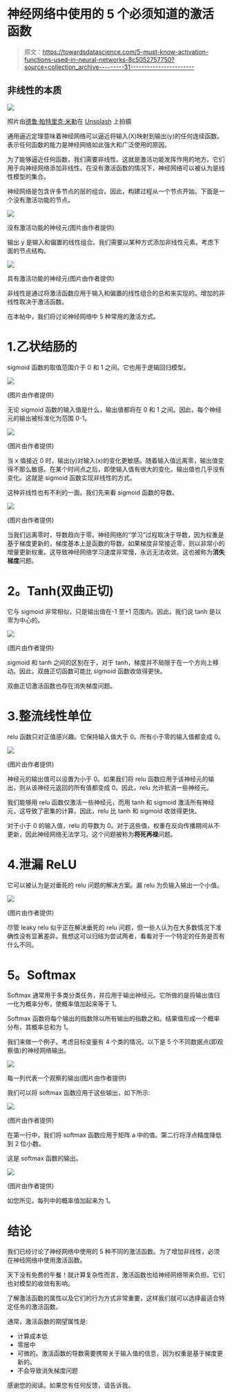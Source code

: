 # 神经网络中使用的 5 个必须知道的激活函数

> 原文：<https://towardsdatascience.com/5-must-know-activation-functions-used-in-neural-networks-8c5052757750?source=collection_archive---------31----------------------->

## 非线性的本质

![](img/a86a0f748188389489af4dc00dacd400.png)

照片由[德鲁·帕特里克·米勒](https://unsplash.com/@drewpatrickmiller?utm_source=unsplash&utm_medium=referral&utm_content=creditCopyText)在 [Unsplash](https://unsplash.com/s/photos/adjust?utm_source=unsplash&utm_medium=referral&utm_content=creditCopyText) 上拍摄

通用逼近定理意味着神经网络可以逼近将输入(X)映射到输出(y)的任何连续函数。表示任何函数的能力是神经网络如此强大和广泛使用的原因。

为了能够逼近任何函数，我们需要非线性。这就是激活功能发挥作用的地方。它们用于向神经网络添加非线性。在没有激活函数的情况下，神经网络可以被认为是线性模型的集合。

神经网络是包含许多节点的层的组合。因此，构建过程从一个节点开始。下面是一个没有激活功能的节点。

![](img/43a8ee5c19158516353353512e2945ae.png)

没有激活功能的神经元(图片由作者提供)

输出 y 是输入和偏置的线性组合。我们需要以某种方式添加非线性元素。考虑下面的节点结构。

![](img/2039db2fe3b3c43358d7aab5e96dc401.png)

具有激活功能的神经元(图片由作者提供)

非线性是通过将激活函数应用于输入和偏置的线性组合的总和来实现的。增加的非线性取决于激活函数。

在本帖中，我们将讨论神经网络中 5 种常用的激活方式。

# 1.乙状结肠的

sigmoid 函数的取值范围介于 0 和 1 之间。它也用于逻辑回归模型。

![](img/ce2a80a9441ef0e5224848bc8ddcd61f.png)

(图片由作者提供)

无论 sigmoid 函数的输入值是什么，输出值都将在 0 和 1 之间。因此，每个神经元的输出被标准化为范围 0-1。

![](img/9e8bc7376464bfb89451c880dec66504.png)

(图片由作者提供)

当 x 值接近 0 时，输出(y)对输入(x)的变化更敏感。随着输入值远离零，输出值变得不那么敏感。在某个时间点之后，即使输入值有很大的变化，输出值也几乎没有变化。这就是 sigmoid 函数实现非线性的方式。

这种非线性也有不利的一面。我们先来看 sigmoid 函数的导数。

![](img/940c9993084f817be539a50b7ca06eb5.png)

(图片由作者提供)

当我们远离零时，导数趋向于零。神经网络的“学习”过程取决于导数，因为权重是基于梯度更新的，梯度基本上是函数的导数。如果梯度非常接近零，则以非常小的增量更新权重。这导致神经网络学习速度非常慢，永远无法收敛。这也被称为**消失梯度**问题。

# **2。Tanh(双曲正切)**

它与 sigmoid 非常相似，只是输出值在-1 至+1 范围内。因此，我们说 tanh 是以零为中心的。

![](img/81ef2b568ac2c94d3b7335f4f642555f.png)

(图片由作者提供)

sigmoid 和 tanh 之间的区别在于，对于 tanh，梯度并不局限于在一个方向上移动。因此，双曲正切函数可能比 sigmoid 函数收敛得更快。

双曲正切激活函数也存在消失梯度问题。

# 3.整流线性单位

relu 函数只对正值感兴趣。它保持输入值大于 0。所有小于零的输入值都变成 0。

![](img/efde18817b50322c1de12b8a354210fd.png)

(图片由作者提供)

神经元的输出值可以设置为小于 0。如果我们将 relu 函数应用于该神经元的输出，则从该神经元返回的所有值都变成 0。因此，relu 允许抵消一些神经元。

我们能够用 relu 函数仅激活一些神经元，而用 tanh 和 sigmoid 激活所有神经元，这导致了密集的计算。因此，relu 比 tanh 和 sigmoid 收敛得更快。

对于小于 0 的输入值，relu 的导数为 0。对于这些值，权重在反向传播期间从不更新，因此神经网络无法学习。这个问题被称为**将死再禄**问题。

# 4.泄漏 ReLU

它可以被认为是对垂死的 relu 问题的解决方案。漏 relu 为负输入输出一个小值。

![](img/5c2aec954cc7587e703f33a3cd03a308.png)

(图片由作者提供)

尽管 leaky relu 似乎正在解决垂死的 relu 问题，但一些人认为在大多数情况下准确性没有显著差异。我想这可以归结为尝试两者，看看对于一个特定的任务是否有什么不同。

# **5。Softmax**

Softmax 通常用于多类分类任务，并应用于输出神经元。它所做的是将输出值归一化为概率分布，使概率值加起来等于 1。

Softmax 函数将每个输出的指数除以所有输出的指数之和。结果值形成一个概率分布，其概率总和为 1。

我们来做一个例子。考虑目标变量有 4 个类的情况。以下是 5 个不同数据点(即观察值)的神经网络输出。

![](img/5b5fe5f9acbd4d4bbcc42fe4a34c1b2c.png)

每一列代表一个观察的输出(图片由作者提供)

我们可以将 softmax 函数应用于这些输出，如下所示:

![](img/0cf031578dd105a2d71bf38385454fec.png)

(图片由作者提供)

在第一行中，我们将 softmax 函数应用于矩阵 a 中的值。第二行将浮点精度降低到 2 位小数。

这是 softmax 函数的输出。

![](img/b38c94515bf63d9c0176579143033451.png)

(图片由作者提供)

如您所见，每列中的概率值加起来为 1。

# **结论**

我们已经讨论了神经网络中使用的 5 种不同的激活函数。为了增加非线性，必须在神经网络中使用激活函数。

天下没有免费的午餐！就计算复杂性而言，激活函数也给神经网络带来负担。它们也对模型的收敛有影响。

了解激活函数的属性以及它们的行为方式非常重要，这样我们就可以选择最适合特定任务的激活函数。

通常，激活函数的期望属性是:

*   计算成本低
*   零居中
*   可微的。激活函数的导数需要携带关于输入值的信息，因为权重是基于梯度更新的。
*   不会导致消失梯度问题

感谢您的阅读。如果您有任何反馈，请告诉我。